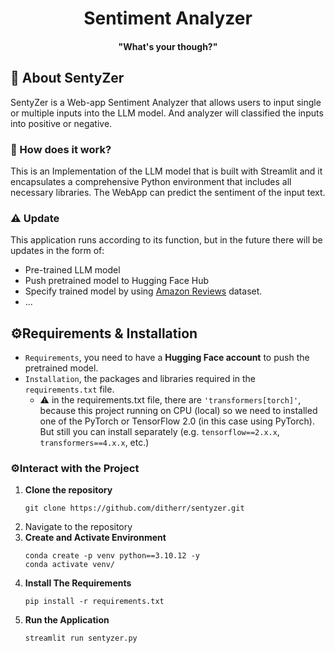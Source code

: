 <h1 align="center">Sentiment Analyzer</h1>
<h4 align="center">"What's your though?"</h4>

## 🚀 About SentyZer
SentyZer is a Web-app Sentiment Analyzer that allows users to input single or multiple inputs into the LLM model. And analyzer will classified the inputs into positive or negative.

### 🔧 How does it work?
<p>
This is an Implementation of the LLM model that is built with Streamlit and it encapsulates a comprehensive Python environment that includes all necessary libraries. The WebApp can predict the sentiment of the input text.
</p>

### ⚠️ **Update**
This application runs according to its function, but in the future there will be updates in the form of:
- Pre-trained LLM model
- Push pretrained model to Hugging Face Hub
- Specify trained model by using [Amazon Reviews](https://huggingface.co/datasets/McAuley-Lab/Amazon-Reviews-2023) dataset.
- ...

## ⚙️Requirements & Installation
- `Requirements`, you need to have a **Hugging Face account** to push the pretrained model.
- `Installation`, the packages and libraries required in the `requirements.txt` file.
    - ⚠️ in the requirements.txt file, there are `'transformers[torch]'`, because this project running on CPU (local) so we need to installed one of the PyTorch or TensorFlow 2.0 (in this case using PyTorch). But still you can install separately (e.g. `tensorflow==2.x.x`, `transformers==4.x.x`, etc.)

### ⚙️Interact with the Project
1. **Clone the repository**
    ```
    git clone https://github.com/ditherr/sentyzer.git
    ````
2. Navigate to the repository
3. **Create and Activate Environment**
    ```
    conda create -p venv python==3.10.12 -y
    conda activate venv/
    ```
4. **Install The Requirements**
    ```
    pip install -r requirements.txt
    ```
5. **Run the Application**
    ```
    streamlit run sentyzer.py
    ```